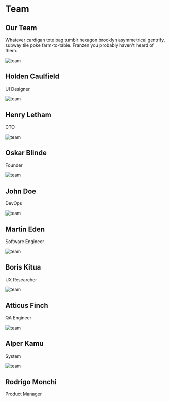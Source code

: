 # Team
<section class="text-gray-600 body-font">
  <div class="container px-5 py-24 mx-auto">
    <div class="flex flex-col text-center w-full mb-20">
      <h1 class="sm:text-3xl text-2xl font-medium title-font mb-4 text-gray-900">Our Team</h1>
      <p class="lg:w-2/3 mx-auto leading-relaxed text-base">Whatever cardigan tote bag tumblr hexagon brooklyn asymmetrical gentrify, subway tile poke farm-to-table. Franzen you probably haven't heard of them.</p>
    </div>
    <div class="flex flex-wrap -m-2">
      <div class="p-2 lg:w-1/3 md:w-1/2 w-full">
        <div class="h-full flex items-center border-gray-200 border p-4 rounded-lg">
          <img alt="team" class="w-16 h-16 bg-gray-100 object-cover object-center flex-shrink-0 rounded-full mr-4" src="https://dummyimage.com/80x80">
          <div class="flex-grow">
            <h2 class="text-gray-900 title-font font-medium">Holden Caulfield</h2>
            <p class="text-gray-500">UI Designer</p>
          </div>
        </div>
      </div>
      <div class="p-2 lg:w-1/3 md:w-1/2 w-full">
        <div class="h-full flex items-center border-gray-200 border p-4 rounded-lg">
          <img alt="team" class="w-16 h-16 bg-gray-100 object-cover object-center flex-shrink-0 rounded-full mr-4" src="https://dummyimage.com/84x84">
          <div class="flex-grow">
            <h2 class="text-gray-900 title-font font-medium">Henry Letham</h2>
            <p class="text-gray-500">CTO</p>
          </div>
        </div>
      </div>
      <div class="p-2 lg:w-1/3 md:w-1/2 w-full">
        <div class="h-full flex items-center border-gray-200 border p-4 rounded-lg">
          <img alt="team" class="w-16 h-16 bg-gray-100 object-cover object-center flex-shrink-0 rounded-full mr-4" src="https://dummyimage.com/88x88">
          <div class="flex-grow">
            <h2 class="text-gray-900 title-font font-medium">Oskar Blinde</h2>
            <p class="text-gray-500">Founder</p>
          </div>
        </div>
      </div>
      <div class="p-2 lg:w-1/3 md:w-1/2 w-full">
        <div class="h-full flex items-center border-gray-200 border p-4 rounded-lg">
          <img alt="team" class="w-16 h-16 bg-gray-100 object-cover object-center flex-shrink-0 rounded-full mr-4" src="https://dummyimage.com/90x90">
          <div class="flex-grow">
            <h2 class="text-gray-900 title-font font-medium">John Doe</h2>
            <p class="text-gray-500">DevOps</p>
          </div>
        </div>
      </div>
      <div class="p-2 lg:w-1/3 md:w-1/2 w-full">
        <div class="h-full flex items-center border-gray-200 border p-4 rounded-lg">
          <img alt="team" class="w-16 h-16 bg-gray-100 object-cover object-center flex-shrink-0 rounded-full mr-4" src="https://dummyimage.com/94x94">
          <div class="flex-grow">
            <h2 class="text-gray-900 title-font font-medium">Martin Eden</h2>
            <p class="text-gray-500">Software Engineer</p>
          </div>
        </div>
      </div>
      <div class="p-2 lg:w-1/3 md:w-1/2 w-full">
        <div class="h-full flex items-center border-gray-200 border p-4 rounded-lg">
          <img alt="team" class="w-16 h-16 bg-gray-100 object-cover object-center flex-shrink-0 rounded-full mr-4" src="https://dummyimage.com/98x98">
          <div class="flex-grow">
            <h2 class="text-gray-900 title-font font-medium">Boris Kitua</h2>
            <p class="text-gray-500">UX Researcher</p>
          </div>
        </div>
      </div>
      <div class="p-2 lg:w-1/3 md:w-1/2 w-full">
        <div class="h-full flex items-center border-gray-200 border p-4 rounded-lg">
          <img alt="team" class="w-16 h-16 bg-gray-100 object-cover object-center flex-shrink-0 rounded-full mr-4" src="https://dummyimage.com/100x90">
          <div class="flex-grow">
            <h2 class="text-gray-900 title-font font-medium">Atticus Finch</h2>
            <p class="text-gray-500">QA Engineer</p>
          </div>
        </div>
      </div>
      <div class="p-2 lg:w-1/3 md:w-1/2 w-full">
        <div class="h-full flex items-center border-gray-200 border p-4 rounded-lg">
          <img alt="team" class="w-16 h-16 bg-gray-100 object-cover object-center flex-shrink-0 rounded-full mr-4" src="https://dummyimage.com/104x94">
          <div class="flex-grow">
            <h2 class="text-gray-900 title-font font-medium">Alper Kamu</h2>
            <p class="text-gray-500">System</p>
          </div>
        </div>
      </div>
      <div class="p-2 lg:w-1/3 md:w-1/2 w-full">
        <div class="h-full flex items-center border-gray-200 border p-4 rounded-lg">
          <img alt="team" class="w-16 h-16 bg-gray-100 object-cover object-center flex-shrink-0 rounded-full mr-4" src="https://dummyimage.com/108x98">
          <div class="flex-grow">
            <h2 class="text-gray-900 title-font font-medium">Rodrigo Monchi</h2>
            <p class="text-gray-500">Product Manager</p>
          </div>
        </div>
      </div>
    </div>
  </div>
</section>
